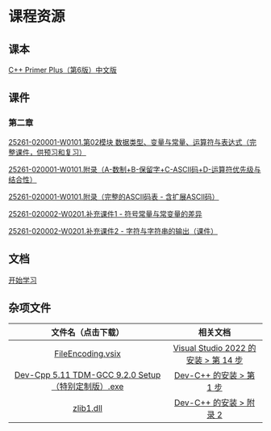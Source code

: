 # 课程资源

## 课本

[C++ Primer Plus（第6版）中文版](/textbook.pdf)

## 课件

### 第二章

[25261-020001-W0101.第02模块 数据类型、变量与常量、运算符与表达式（完整课件，供预习和复习）](/25261-020001-W0101.第02模块%20数据类型、变量与常量、运算符与表达式（完整课件，供预习和复习）.pdf)

[25261-020001-W0101.附录（A-数制+B-保留字+C-ASCII码+D-运算符优先级与结合性）](/25261-020001-W0101.附录（A-数制+B-保留字+C-ASCII码+D-运算符优先级与结合性）.pdf)

[25261-020001-W0101.附录（完整的ASCII码表 - 含扩展ASCII码）](/25261-020001-W0101.附录（完整的ASCII码表%20-%20含扩展ASCII码）.pdf)

[25261-020002-W0201.补充课件1 - 符号常量与常变量的差异](/25261-020002-W0201.补充课件1%20-%20符号常量与常变量的差异（课件）.pdf)

[25261-020002-W0201.补充课件2 - 字符与字符串的输出（课件）](/25261-020002-W0201.补充课件2%20-%20字符与字符串的输出（课件）.pdf)

## 文档

[开始学习](/getting-started/)

## 杂项文件

|文件名（点击下载）|相关文档|
|:-:|:-:|
|<a href="/Website/FileEncoding.vsix" target="_self">FileEncoding.vsix</a>|[Visual Studio 2022 的安装 > 第 14 步](/getting-started/setup/01/#file-encoding)|
|[Dev-Cpp 5.11 TDM-GCC 9.2.0 Setup（特别定制版）.exe](/Dev-Cpp%205.11%20TDM-GCC%209.2.0%20Setup（特别定制版）.exe)|[Dev-C++ 的安装 > 第 1 步](/getting-started/setup/03/#第-1-步-运行-dev-c-ver-5-11-with-gcc-9-2-0-安装包)|
|[zlib1.dll](/zlib1.dll)|[Dev-C++ 的安装 > 附录 2](/getting-started/setup/03/#appendix2)|
